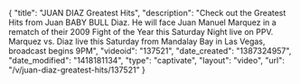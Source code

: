 {
    "title": "JUAN DIAZ Greatest Hits",
    "description": "Check out the Greatest Hits from Juan BABY BULL Diaz.  He will face Juan Manuel Marquez in a rematch of their 2009 Fight of the Year this Saturday Night live on PPV.  Marquez vs. Diaz live this Saturday from Mandalay Bay in Las Vegas, broadcast begins 9PM",
    "videoid": "137521",
    "date_created": "1387324957",
    "date_modified": "1418181134",
    "type": "captivate",
    "layout": "video",
    "url": "\/v\/juan-diaz-greatest-hits\/137521"
}